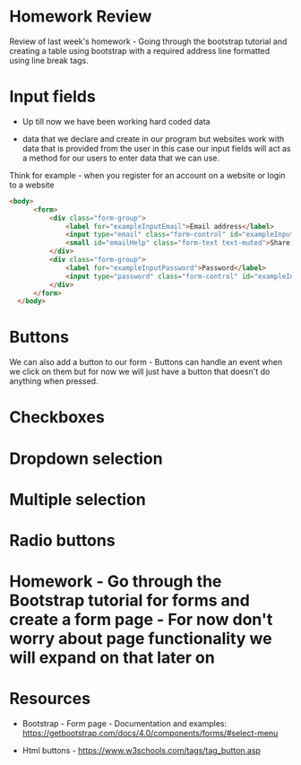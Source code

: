 # Homework Review

Review of last week's homework - Going through the bootstrap tutorial and creating a table using bootstrap with a required address line formatted using line break tags.

# Input fields
- Up till now we have been working hard coded data

- data that we declare and create in our program but websites work with data that is provided from the user in this case our input fields will act as a method for our users to enter data that we can use.

Think for example - when you register for an account on a website or login to a website

```html
<body>
      <form>
          <div class="form-group">
              <label for="exampleInputEmail">Email address</label>
              <input type="email" class="form-control" id="exampleInputEmail" aria-describedby="emailHelp" placeholder="Enter email">
              <small id="emailHelp" class="form-text text-muted">Share your email with us</small>
          </div>
          <div class="form-group">
              <label for="exampleInputPassword">Password</label>
              <input type="password" class="form-control" id="exampleInputPassword" placeholder="Password">
          </div>
      </form>
  </body>
```

# Buttons

We can also add a button to our form - Buttons can handle an event when we click on them but for now we will just have a button that doesn't do anything when pressed.

# Checkboxes

# Dropdown selection

# Multiple selection

# Radio buttons

# Homework - Go through the Bootstrap tutorial for forms and create a form page - For now don't worry about page functionality we will expand on that later on

# Resources

- Bootstrap - Form page - Documentation and examples: https://getbootstrap.com/docs/4.0/components/forms/#select-menu

- Html buttons - https://www.w3schools.com/tags/tag_button.asp


